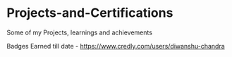 # Projects-and-Certifications
Some of my Projects, learnings and achievements

Badges Earned till date - https://www.credly.com/users/diwanshu-chandra
